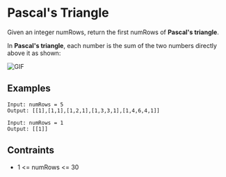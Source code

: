 # Pascal's Triangle

Given an integer numRows, return the first numRows of <b>Pascal's triangle</b>.

In <b>Pascal's triangle</b>, each number is the sum of the two numbers directly above it as shown:

![GIF](https://user-images.githubusercontent.com/66882470/126896302-44d3d007-1e70-4286-8d39-28d7a9d4745c.gif)

## Examples
```
Input: numRows = 5
Output: [[1],[1,1],[1,2,1],[1,3,3,1],[1,4,6,4,1]]
```
```
Input: numRows = 1
Output: [[1]]
```
## Contraints
* 1 <= numRows <= 30

